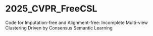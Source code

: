 # 2025_CVPR_FreeCSL
Code for Imputation-free and Alignment-free: Incomplete Multi-view Clustering Driven by Consensus Semantic Learning
